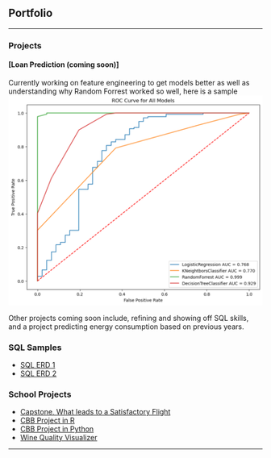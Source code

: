 ## Portfolio

---

### Projects

#### [Loan Prediction (coming soon)]<!--(/sample_page)-->
Currently working on feature engineering to get models better as well as understanding why Random Forrest worked so well, here is a sample
<img src="images/Screenshot 2024-10-30 at 13-20-53 Untitled7 - Jupyter Notebook.png?raw=true"/>

Other projects coming soon include, refining and showing off SQL skills, and a project predicting energy consumption based on previous years.

### SQL Samples

- [SQL ERD 1](https://github.com/T1mSchneider/SQL/blob/main/SQL%20ERD%201%20questions.md)
- [SQL ERD 2](https://github.com/T1mSchneider/SQL/blob/main/SQL%20ERD%20questions%202.md)



<!--
[Project 2 Title](/pdf/sample_presentation.pdf)
<img src="images/dummy_thumbnail.jpg?raw=true"/>

---
[Project 3 Title](http://example.com/)
<img src="images/dummy_thumbnail.jpg?raw=true"/>

---
-->

### School Projects

- [Capstone, What leads to a Satisfactory Flight](https://github.com/T1mSchneider/School_Projects/blob/main/CAPSTONE%20PROJ.ipynb)
- [CBB Project in R](https://github.com/T1mSchneider/School_Projects/blob/main/CBB_in_R.pdf)
- [CBB Project in Python](https://github.com/T1mSchneider/School_Projects/blob/main/CBB_in_Python.ipynb)
- [Wine Quality Visualizer](https://github.com/T1mSchneider/School_Projects/blob/main/Wine%20Quality%20Visualizer.ipynb)

---


